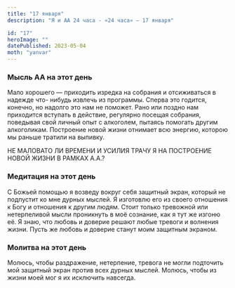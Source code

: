 ```yaml
---
title: "17 января"
description: "Я и АА 24 часа - «24 часа» — 17 января"

id: "17"
heroImage: ""
datePublished: 2023-05-04
moth: "yanvar"
---
```


### Мысль АА на этот день

Мало хорошего — приходить изредка на собрания и отсиживаться в надежде что-
нибудь извлечь из программы. Сперва это годится, конечно, но надолго это нам
не поможет. Рано или поздно нам приходится вступать в действие, регулярно
посещая собрания, поведывая свой личный опыт с алкоголем, пытаясь помогать
другим алкоголикам. Построение новой жизни отнимает всю энергию, которою мы
раньше тратили на выпивку.

НЕ МАЛОВАТО ЛИ ВРЕМЕНИ И УСИЛИЯ ТРАЧУ Я НА ПОСТРОЕНИЕ НОВОЙ ЖИЗНИ В РАМКАХ
А.А.?

### Медитация на этот день

С Божьей помощью я возведу вокруг себя защитный экран, который не подпустит ко
мне дурных мыслей. Я изготовлю его из своего отношения к Богу и отношения к
другим людям. Стоит только тревожной или нетерпеливой мысли проникнуть в моё
сознание, как я тут же изгоню её. Я знаю, что любовь и доверие решают любые
тревоги и волнения жизни. Пусть же любовь и доверие станут моим защитным
экраном.

### Молитва на этот день

Молюсь, чтобы раздражение, нетерпение, тревога не могли подточить мой защитный
экран против всех дурных мыслей. Молюсь, чтобы из жизни моей мог я их
исключить навсегда.

